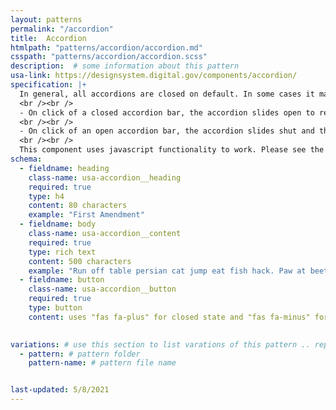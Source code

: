```yaml
---
layout: patterns
permalink: "/accordion"
title:  Accordion
htmlpath: "patterns/accordion/accordion.md"
csspath: "patterns/accordion/accordion.scss"
description:  # some information about this pattern
usa-link: https://designsystem.digital.gov/components/accordion/
specification: |+
  In general, all accordions are closed on default. In some cases it maybe aventagious to have the first accordion in open state on load, but this technique should be used sparingly.
  <br /><br />
  - On click of a closed accordion bar, the accordion slides open to reveal the content inside, and the fa-plus icon switches to fa-minus. Any other open accordion will close.
  <br /><br />
  - On click of an open accordion bar, the accordion slides shut and the fa-minus icon is switched to the fa-plus.
  <br /><br />
  This component uses javascript functionality to work. Please see the documentation on USWDS for more information.
schema: 
  - fieldname: heading
    class-name: usa-accordion__heading
    required: true
    type: h4
    content: 80 characters
    example: "First Amendment"
  - fieldname: body
    class-name: usa-accordion__content
    required: true
    type: rich text
    content: 500 characters
    example: "Run off table persian cat jump eat fish hack. Paw at beetle and eat it before it gets away demand"
  - fieldname: button
    class-name: usa-accordion__button
    required: true
    type: button
    content: uses "fas fa-plus" for closed state and "fas fa-minus" for open state
 

variations: # use this section to list varations of this pattern .. repeat for as many varations as you have
  - pattern: # pattern folder
    pattern-name: # pattern file name


last-updated: 5/8/2021
---
```

<!--- if extra information is needed for this pattern, write here in Markdown. -->
<!--- to learn markdown format go to https://docs.github.com/en/github/writing-on-github/basic-writing-and-formatting-syntax -->


